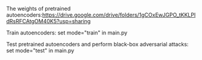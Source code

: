 

The weights of pretrained autoencoders:https://drive.google.com/drive/folders/1gCOxEwJGPO_tKKLPldRsRFCAtgOM40K5?usp=sharing


Train autoencoders:
set mode="train" in main.py

Test pretrained autoencoders and perform black-box adversarial attacks:
set mode="test" in main.py